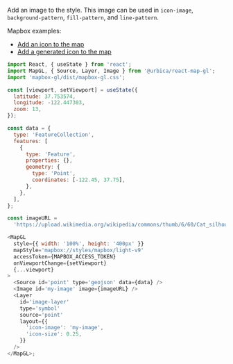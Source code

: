 Add an image to the style. This image can be used in `icon-image`,
`background-pattern`, `fill-pattern`, and `line-pattern`.

Mapbox examples:

- [Add an icon to the map](https://www.mapbox.com/mapbox-gl-js/example/add-image/)
- [Add a generated icon to the map](https://www.mapbox.com/mapbox-gl-js/example/add-image-generated/)

```js
import React, { useState } from 'react';
import MapGL, { Source, Layer, Image } from '@urbica/react-map-gl';
import 'mapbox-gl/dist/mapbox-gl.css';

const [viewport, setViewport] = useState({
  latitude: 37.753574,
  longitude: -122.447303,
  zoom: 13,
});

const data = {
  type: 'FeatureCollection',
  features: [
    {
      type: 'Feature',
      properties: {},
      geometry: {
        type: 'Point',
        coordinates: [-122.45, 37.75],
      },
    },
  ],
};

const imageURL =
  'https://upload.wikimedia.org/wikipedia/commons/thumb/6/60/Cat_silhouette.svg/400px-Cat_silhouette.svg.png';

<MapGL
  style={{ width: '100%', height: '400px' }}
  mapStyle='mapbox://styles/mapbox/light-v9'
  accessToken={MAPBOX_ACCESS_TOKEN}
  onViewportChange={setViewport}
  {...viewport}
>
  <Source id='point' type='geojson' data={data} />
  <Image id='my-image' image={imageURL} />
  <Layer
    id='image-layer'
    type='symbol'
    source='point'
    layout={{
      'icon-image': 'my-image',
      'icon-size': 0.25,
    }}
  />
</MapGL>;
```
